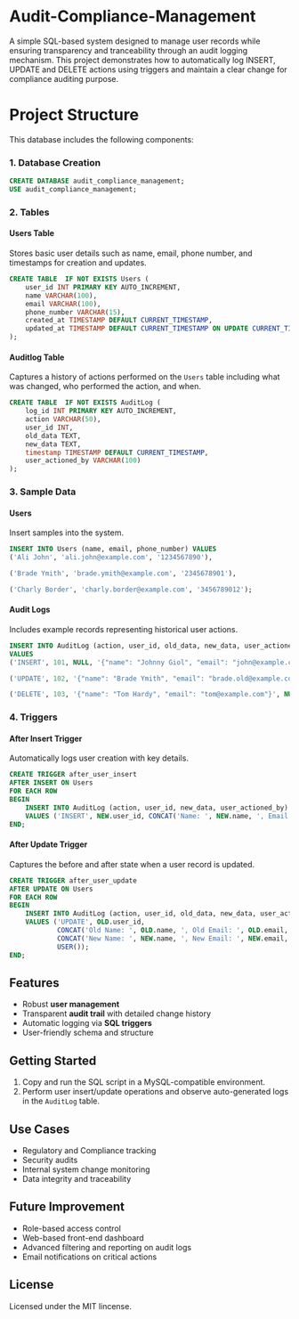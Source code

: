 # Audit-Compliance-Management
A simple SQL-based system designed to manage user records while ensuring transparency and tranceability through an audit logging mechanism. This project demonstrates how to automatically log INSERT, UPDATE and DELETE actions using triggers and maintain a clear change for compliance auditing purpose.

# Project Structure
This database includes the following components:

### 1. **Database Creation**
```sql
CREATE DATABASE audit_compliance_management;
USE audit_compliance_management;
```

### 2. **Tables**

#### Users Table
Stores basic user details such as name, email, phone number, and timestamps for creation and updates.
```sql
CREATE TABLE  IF NOT EXISTS Users (
    user_id INT PRIMARY KEY AUTO_INCREMENT,
    name VARCHAR(100),
    email VARCHAR(100),
    phone_number VARCHAR(15),
    created_at TIMESTAMP DEFAULT CURRENT_TIMESTAMP,
    updated_at TIMESTAMP DEFAULT CURRENT_TIMESTAMP ON UPDATE CURRENT_TIMESTAMP
);
```
#### Auditlog Table
Captures a history of actions performed on the `Users` table including what was changed, who performed the action, and when.
```sql
CREATE TABLE  IF NOT EXISTS AuditLog (
    log_id INT PRIMARY KEY AUTO_INCREMENT,
    action VARCHAR(50),           
    user_id INT,                  
    old_data TEXT,                
    new_data TEXT,                
    timestamp TIMESTAMP DEFAULT CURRENT_TIMESTAMP,  
    user_actioned_by VARCHAR(100) 
);
```
### 3. **Sample Data**

#### Users
Insert samples into the system.
```sql
INSERT INTO Users (name, email, phone_number) VALUES
('Ali John', 'ali.john@example.com', '1234567890'),

('Brade Ymith', 'brade.ymith@example.com', '2345678901'),

('Charly Border', 'charly.border@example.com', '3456789012');
```

#### Audit Logs
Includes example records representing historical user actions.
```sql
INSERT INTO AuditLog (action, user_id, old_data, new_data, user_actioned_by)
VALUES 
('INSERT', 101, NULL, '{"name": "Johnny Giol", "email": "john@example.com"}', 'admin'),

('UPDATE', 102, '{"name": "Brade Ymith", "email": "brade.old@example.com"}', '{"name": "Brade Ymith", "email": "brade.new@example.com"}', 'editor'),

('DELETE', 103, '{"name": "Tom Hardy", "email": "tom@example.com"}', NULL, 'admin');
```

### 4. **Triggers**
#### After Insert Trigger
Automatically logs user creation with key details.
```sql
CREATE TRIGGER after_user_insert
AFTER INSERT ON Users
FOR EACH ROW
BEGIN
    INSERT INTO AuditLog (action, user_id, new_data, user_actioned_by)
    VALUES ('INSERT', NEW.user_id, CONCAT('Name: ', NEW.name, ', Email: ', NEW.email, ', Phone: ', NEW.phone_number), USER());
END;
```

#### After Update Trigger
Captures the before and after state when a user record is updated.
```sql
CREATE TRIGGER after_user_update
AFTER UPDATE ON Users
FOR EACH ROW
BEGIN
    INSERT INTO AuditLog (action, user_id, old_data, new_data, user_actioned_by)
    VALUES ('UPDATE', OLD.user_id,
            CONCAT('Old Name: ', OLD.name, ', Old Email: ', OLD.email, ', Old Phone: ', OLD.phone_number),
            CONCAT('New Name: ', NEW.name, ', New Email: ', NEW.email, ', New Phone: ', NEW.phone_number),
            USER());
END;
```

## Features
- Robust **user management**
- Transparent **audit trail** with detailed change history
- Automatic logging via **SQL triggers**
- User-friendly schema and structure

## Getting Started
1. Copy and run the SQL script in a MySQL-compatible environment.
2. Perform user insert/update operations and observe auto-generated logs in the `AuditLog` table.

## Use Cases
- Regulatory and Compliance tracking
- Security audits
- Internal system change monitoring
- Data integrity and traceability

## Future Improvement
- Role-based access control
- Web-based front-end dashboard
- Advanced filtering and reporting on audit logs
- Email notifications on critical actions


## License
  Licensed under the MIT lincense.
 

